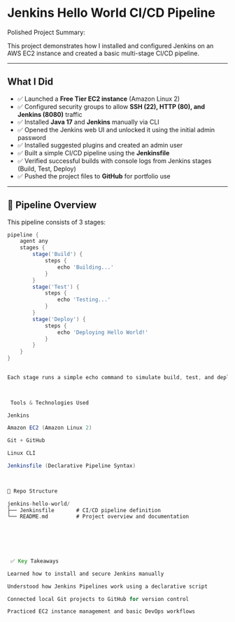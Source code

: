 # Jenkins Hello World CI/CD Pipeline

 Polished Project Summary:
 
This project demonstrates how I installed and configured Jenkins on an AWS EC2 instance and created a basic multi-stage CI/CD pipeline. 
 
--- 
 
##  What I Did 
 
- ✅ Launched a **Free Tier EC2 instance** (Amazon Linux 2) 
- ✅ Configured security groups to allow **SSH (22), HTTP (80), and Jenkins (8080)** traffic 
- ✅ Installed **Java 17** and **Jenkins** manually via CLI 
- ✅ Opened the Jenkins web UI and unlocked it using the initial admin password 
- ✅ Installed suggested plugins and created an admin user 
- ✅ Built a simple CI/CD pipeline using the **Jenkinsfile** 
- ✅ Verified successful builds with console logs from Jenkins stages (Build, Test, Deploy) 
- ✅ Pushed the project files to **GitHub** for portfolio use 
 
--- 
 
## 🧪 Pipeline Overview 
 
This pipeline consists of 3 stages: 
 
```groovy 
pipeline { 
    agent any 
    stages { 
        stage('Build') { 
            steps { 
                echo 'Building...' 
            } 
        } 
        stage('Test') { 
            steps { 
                echo 'Testing...' 
            } 
        } 
        stage('Deploy') { 
            steps { 
                echo 'Deploying Hello World!' 
            } 
        } 
    } 
} 
  

Each stage runs a simple echo command to simulate build, test, and deploy processes. 

 

️ Tools & Technologies Used 

Jenkins 

Amazon EC2 (Amazon Linux 2) 

Git + GitHub 

Linux CLI 

Jenkinsfile (Declarative Pipeline Syntax) 

 

📁 Repo Structure 

jenkins-hello-world/ 
├── Jenkinsfile       # CI/CD pipeline definition 
└── README.md         # Project overview and documentation 
  

 

 

 ✅ Key Takeaways 

Learned how to install and secure Jenkins manually 

Understood how Jenkins Pipelines work using a declarative script 

Connected local Git projects to GitHub for version control 

Practiced EC2 instance management and basic DevOps workflows 

 

 
 
